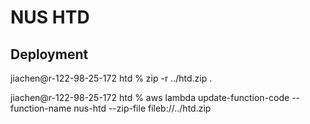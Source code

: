 # NUS HTD

## Deployment
jiachen@r-122-98-25-172 htd % zip -r ../htd.zip .

jiachen@r-122-98-25-172 htd % aws lambda update-function-code --function-name nus-htd  --zip-file fileb://../htd.zip
